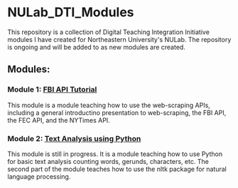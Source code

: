 # NULab_DTI_Modules
This repository is a collection of Digital Teaching Integration Initiative modules I have created for Northeastern University's NULab. The repository is ongoing and will be added to as new modules are created.

## Modules:

### Module 1: [FBI API Tutorial](https://github.com/Garrettmorrow/NULab_DTI_Modules/tree/master/web_scraping)<br>
This module is a module teaching how to use the web-scraping APIs, including a general introductino presentation to web-scraping, the FBI API, the FEC API, and the NYTimes API.

### Module 2: [Text Analysis using Python](https://github.com/Garrettmorrow/NULab_DTI_Modules/blob/master/Text_Analysis/Text_Analysis_In_Python.ipynb)<br>
This module is still in progress. It is a module teaching how to use Python for basic text analysis counting words, gerunds, characters, etc. The second part of the module teaches how to use the nltk package for natural language processing.
